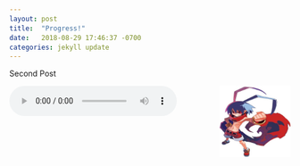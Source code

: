 ```yaml
---
layout: post
title:  "Progress!"
date:   2018-08-29 17:46:37 -0700
categories: jekyll update
---
```

Second Post

<script src="/assets/js/main.js"></script>
<img id="swapImage" src="/assets/img/Laharl_DS.jpg" alt="Test"  style = "float:right" height="128" width="128">
<audio src="/assets/audio/song.mp3" controls>
<p>Your browser does not support the audio element.</p>
</audio>